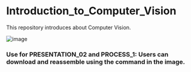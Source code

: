# Introduction_to_Computer_Vision
This repository introduces about Computer Vision.

![image](https://github.com/user-attachments/assets/207afc20-66bf-4213-8634-067a9e3f0700)
### Use for PRESENTATION_02 and PROCESS_1: Users can download and reassemble using the command in the image.

